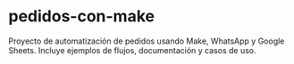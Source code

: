 # pedidos-con-make
Proyecto de automatización de pedidos usando Make, WhatsApp y Google Sheets. Incluye ejemplos de flujos, documentación y casos de uso.
